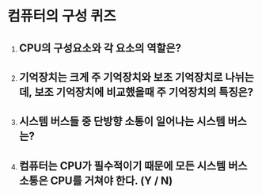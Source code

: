 # 컴퓨터의 구성 퀴즈

1. CPU의 구성요소와 각 요소의 역할은?
   - 
2. 기억장치는 크게 주 기억장치와 보조 기억장치로 나뉘는데, 보조 기억장치에 비교했을때 주 기억장치의 특징은?
   - 
3. 시스템 버스들 중 단방향 소통이 일어나는 시스템 버스는?
   - 
4. 컴퓨터는 CPU가 필수적이기 때문에 모든 시스템 버스 소통은 CPU를 거쳐야 한다. (Y / N)
   - 

